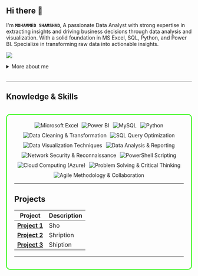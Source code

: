 ## Hi there 👋

I'm **`MOHAMMED SHAMSHAD`**, A passionate Data Analyst with strong expertise in extracting insights and driving business decisions through data analysis and visualization. With a solid foundation in MS Excel, SQL, Python, and Power BI. Specialize in transforming raw data into actionable insights. 

<a href="https://www.linkedin.com/in/shamshad-miv"><img src="https://img.shields.io/badge/-LinkedIn-0072b1?&style=for-the-badge&logo=linkedin&logoColor=white" /></a>

<details>
  <summary>More about me</summary>

- **Name**: MOHAMMED SHAMSHAD
- **From**: India
- **DATA ANALYST** | **MS EXCEL** | **SQL** | **POWER BI** | **PYTHON**
- Experienced in data cleaning, data analysing, and dashboard creation.
- Continuously improving my knowledge of **Data** and **Statistics**.
- Currently learning and exploring **advanced Ms excel**, **Power BI**, and **Python**.

</details>
<br>

---

<h2 id="knowledge_skills" align=''> Knowledge & Skills </h2>

<br>

<div style="border: 2px solid #22F700; border-radius: 10px; padding: 20px; margin-bottom: 20px;">
  <div align="left" style="display: flex; flex-wrap: wrap; justify-content: center; gap: 10px;">
      <img src="https://img.shields.io/badge/Microsoft_Excel-217346?style=for-the-badge&logo=microsoft-excel&logoColor=white" alt="Microsoft Excel" />
      <img src="https://img.shields.io/badge/Power_BI-F2C811?style=for-the-badge&logo=power-bi&logoColor=white" alt="Power BI" />
      <img src="https://img.shields.io/badge/MySQL-4479A1?style=for-the-badge&logo=mysql&logoColor=white" alt="MySQL" />
      <img src="https://img.shields.io/badge/Python-3776AB?style=for-the-badge&logo=python&logoColor=white" alt="Python" />
      <img src="https://img.shields.io/badge/Data%20Cleaning%20%26%20Transformation-4A90E2?style=for-the-pill&logo=data%20cleaning&logoColor=white" alt="Data Cleaning & Transformation" />
      <img src="https://img.shields.io/badge/SQL%20Query%20Optimization-FF6600?style=for-the-pill&logo=sql&logoColor=white" alt="SQL Query Optimization" />
      <img src="https://img.shields.io/badge/Data%20Visualization%20Techniques-000000?style=for-the-pill&logo=data%20visualization&logoColor=white" alt="Data Visualization Techniques" />
      <img src="https://img.shields.io/badge/Data%20Analysis%20%26%20Reporting-8A2BE2?style=for-the-pill&logo=data%20analysis&logoColor=white" alt="Data Analysis & Reporting" />
      <img src="https://img.shields.io/badge/Network%20Security%20%26%20Reconnaissance-2E8B57?style=for-the-pill&logo=network-wired&logoColor=white" alt="Network Security & Reconnaissance" />
      <img src="https://img.shields.io/badge/PowerShell%20Scripting-2C6EB2?style=for-the-pill&logo=powershell&logoColor=white" alt="PowerShell Scripting" />
      <img src="https://img.shields.io/badge/Cloud%20Computing%20%28Azure%29-0078D4?style=for-the-pill&logo=microsoft-azure&logoColor=white" alt="Cloud Computing (Azure)" />
      <img src="https://img.shields.io/badge/Problem%20Solving%20%26%20Critical%20Thinking-9C27B0?style=for-the-pill&logo=brain&logoColor=white" alt="Problem Solving & Critical Thinking" />
      <img src="https://img.shields.io/badge/Agile%20Methodology%20%26%20Collaboration-F2C811?style=for-the-pill&logo=agile&logoColor=white" alt="Agile Methodology & Collaboration" />

   

  </div>


---

<h2 id="Projects" align=''> Projects </h2>


| **Project**      | **Description**                                                                                  |
|-------------------|--------------------------------------------------------------------------------------------------|
| **[Project 1](https://github.com/)**    | Sho |
| **[Project 2](https://github.com/)**    | Shription |
| **[Project 3](https://github.com/)**    | Shiption | 

---

